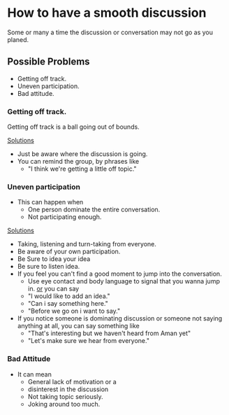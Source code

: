 # How to have a smooth discussion

Some or many a time the discussion or conversation may not go as you planed.

## Possible Problems
- Getting off track.
- Uneven participation.
- Bad attitude.

### Getting off track.
Getting off track is a ball going out of bounds.

<u>Solutions</u><br />

- Just be aware where the discussion is going.
- You can remind the group, by phrases like 
	- "I think we're getting a little off topic."

### Uneven participation
- This can happen when
	- One person dominate the entire conversation.
	- Not participating enough.

<u>Solutions</u><br />

- Taking, listening and turn-taking from everyone.
- Be aware of your own participation.
- Be Sure to idea your idea
- Be sure to listen idea.
- If you feel you can't find a good moment to jump into the conversation.
	- Use eye contact and body language to signal that you wanna jump in. <u>or</u> you can say
	- "I would like to add an idea."
	- "Can i say something here." 
	- "Before we go on i want to say."
- If you notice someone is dominating discussion or someone not saying anything at all, you can say something like
	- "That's interesting but we haven't heard from Aman yet"
	- "Let's make sure we hear from everyone." 


### Bad Attitude

- It can mean 
	- General lack of motivation or a 
	- disinterest in the discussion
	- Not taking topic seriously.
	- Joking around too much.



